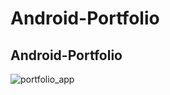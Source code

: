 # Android-Portfolio
## Android-Portfolio  
![portfolio_app](https://user-images.githubusercontent.com/124509173/230682745-c3e6f729-f85a-4984-b19a-84b3ce6186b3.png)
